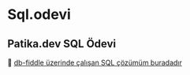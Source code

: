 # Sql.odevi
## Patika.dev SQL Ödevi

🔗 [db-fiddle üzerinde çalışan SQL çözümüm buradadır]([https://www.db-fiddle.com/f/XXXXXX](https://www.db-fiddle.com/f/FMDAxWqbngZAKhzZp1HaQ/0))
